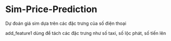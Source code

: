 # Sim-Price-Prediction
Dự đoán giá sim dựa trên các đặc trưng của số điện thoại

add_feature1 dùng để tách các đặc trưng như số taxi, số lộc phát, số tiến lên

